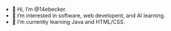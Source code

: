 - 👋 Hi, I’m @14ebecker.
- 👀 I’m interested in software, web developent, and AI learning.
- 🌱 I’m currently learning Java and HTML/CSS.

<!---
14ebecker/14ebecker is a ✨ special ✨ repository because its `README.md` (this file) appears on your GitHub profile.
You can click the Preview link to take a look at your changes.
--->
